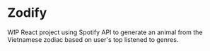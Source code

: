 # Zodify

WIP React project using Spotify API to generate an animal from the Vietnamese zodiac based on user's top listened to genres.

